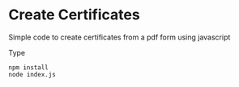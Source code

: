# Create Certificates
Simple code to create certificates from a pdf form using javascript

Type

```
npm install
node index.js
```
